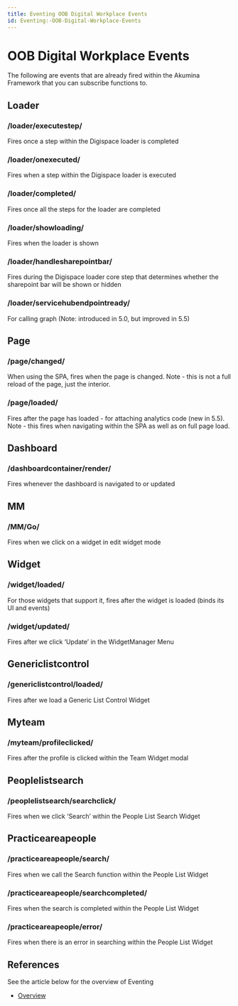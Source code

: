 ```yaml
---
title: Eventing OOB Digital Workplace Events
id: Eventing:-OOB-Digital-Workplace-Events
---
```


# OOB Digital Workplace Events

The following are events that are already fired within the Akumina Framework that you can subscribe functions to.

## Loader

### /loader/executestep/
Fires once a step within the Digispace loader is completed

### /loader/onexecuted/
Fires when a step within the Digispace loader is executed

### /loader/completed/
Fires once all the steps for the loader are completed

### /loader/showloading/
Fires when the loader is shown

### /loader/handlesharepointbar/
Fires during the Digispace loader core step that determines whether the sharepoint bar will be shown or hidden

### /loader/servicehubendpointready/
For calling graph (Note: introduced in 5.0, but improved in 5.5)

## Page

### /page/changed/
When using the SPA, fires when the page is changed. Note - this is not a full reload of the page, just the interior.

### /page/loaded/
Fires after the page has loaded - for attaching analytics code (new in 5.5). Note - this fires when navigating within the SPA as well as on full page load.


## Dashboard

### /dashboardcontainer/render/
Fires whenever the dashboard is navigated to or updated

## MM

### /MM/Go/
Fires when we click on a widget in edit widget mode

## Widget

### /widget/loaded/
For those widgets that support it, fires after the widget is loaded (binds its UI and events)

### /widget/updated/
Fires after we click ‘Update’ in the WidgetManager Menu

## Genericlistcontrol

### /genericlistcontrol/loaded/
Fires after we load a Generic List Control Widget

## Myteam

### /myteam/profileclicked/
Fires after the profile is clicked within the Team Widget modal

## Peoplelistsearch

### /peoplelistsearch/searchclick/
Fires when we click ‘Search’ within the People List Search Widget

## Practiceareapeople

### /practiceareapeople/search/
Fires when we call the Search function within the People List Widget 

### /practiceareapeople/searchcompleted/
Fires when the search is completed within the People List Widget

### /practiceareapeople/error/
Fires when there is an error in searching within the People List Widget

## References
See the article below for the overview of Eventing
* [Overview](https://github.com/akumina/AkuminaTraining/wiki/Eventing:-Overview)


